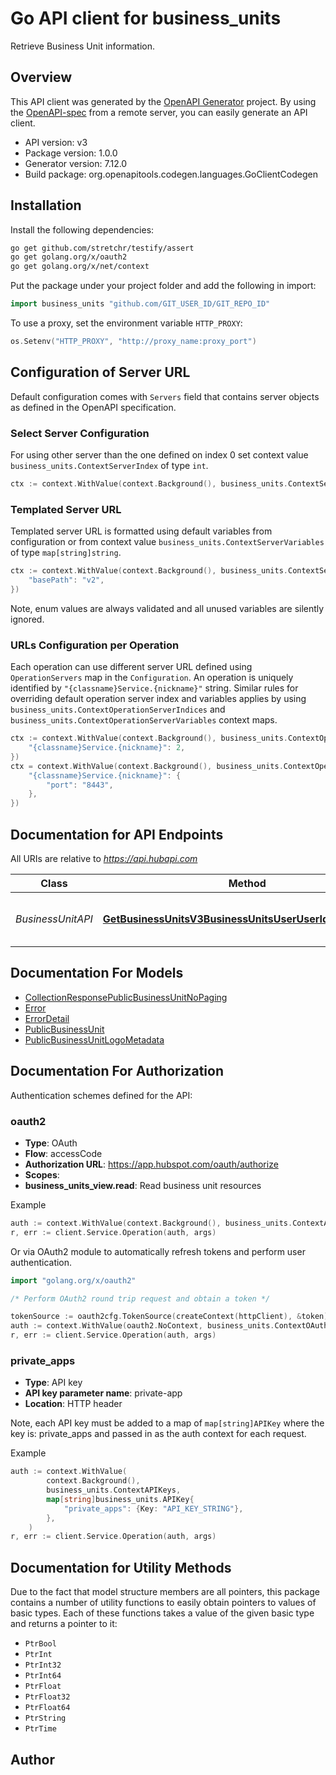 # Go API client for business_units

Retrieve Business Unit information.

## Overview
This API client was generated by the [OpenAPI Generator](https://openapi-generator.tech) project.  By using the [OpenAPI-spec](https://www.openapis.org/) from a remote server, you can easily generate an API client.

- API version: v3
- Package version: 1.0.0
- Generator version: 7.12.0
- Build package: org.openapitools.codegen.languages.GoClientCodegen

## Installation

Install the following dependencies:

```sh
go get github.com/stretchr/testify/assert
go get golang.org/x/oauth2
go get golang.org/x/net/context
```

Put the package under your project folder and add the following in import:

```go
import business_units "github.com/GIT_USER_ID/GIT_REPO_ID"
```

To use a proxy, set the environment variable `HTTP_PROXY`:

```go
os.Setenv("HTTP_PROXY", "http://proxy_name:proxy_port")
```

## Configuration of Server URL

Default configuration comes with `Servers` field that contains server objects as defined in the OpenAPI specification.

### Select Server Configuration

For using other server than the one defined on index 0 set context value `business_units.ContextServerIndex` of type `int`.

```go
ctx := context.WithValue(context.Background(), business_units.ContextServerIndex, 1)
```

### Templated Server URL

Templated server URL is formatted using default variables from configuration or from context value `business_units.ContextServerVariables` of type `map[string]string`.

```go
ctx := context.WithValue(context.Background(), business_units.ContextServerVariables, map[string]string{
	"basePath": "v2",
})
```

Note, enum values are always validated and all unused variables are silently ignored.

### URLs Configuration per Operation

Each operation can use different server URL defined using `OperationServers` map in the `Configuration`.
An operation is uniquely identified by `"{classname}Service.{nickname}"` string.
Similar rules for overriding default operation server index and variables applies by using `business_units.ContextOperationServerIndices` and `business_units.ContextOperationServerVariables` context maps.

```go
ctx := context.WithValue(context.Background(), business_units.ContextOperationServerIndices, map[string]int{
	"{classname}Service.{nickname}": 2,
})
ctx = context.WithValue(context.Background(), business_units.ContextOperationServerVariables, map[string]map[string]string{
	"{classname}Service.{nickname}": {
		"port": "8443",
	},
})
```

## Documentation for API Endpoints

All URIs are relative to *https://api.hubapi.com*

Class | Method | HTTP request | Description
------------ | ------------- | ------------- | -------------
*BusinessUnitAPI* | [**GetBusinessUnitsV3BusinessUnitsUserUserIdGetByUserID**](docs/BusinessUnitAPI.md#getbusinessunitsv3businessunitsuseruseridgetbyuserid) | **Get** /business-units/v3/business-units/user/{userId} | Get Business Units for a user


## Documentation For Models

 - [CollectionResponsePublicBusinessUnitNoPaging](docs/CollectionResponsePublicBusinessUnitNoPaging.md)
 - [Error](docs/Error.md)
 - [ErrorDetail](docs/ErrorDetail.md)
 - [PublicBusinessUnit](docs/PublicBusinessUnit.md)
 - [PublicBusinessUnitLogoMetadata](docs/PublicBusinessUnitLogoMetadata.md)


## Documentation For Authorization


Authentication schemes defined for the API:
### oauth2


- **Type**: OAuth
- **Flow**: accessCode
- **Authorization URL**: https://app.hubspot.com/oauth/authorize
- **Scopes**: 
 - **business_units_view.read**: Read business unit resources

Example

```go
auth := context.WithValue(context.Background(), business_units.ContextAccessToken, "ACCESSTOKENSTRING")
r, err := client.Service.Operation(auth, args)
```

Or via OAuth2 module to automatically refresh tokens and perform user authentication.

```go
import "golang.org/x/oauth2"

/* Perform OAuth2 round trip request and obtain a token */

tokenSource := oauth2cfg.TokenSource(createContext(httpClient), &token)
auth := context.WithValue(oauth2.NoContext, business_units.ContextOAuth2, tokenSource)
r, err := client.Service.Operation(auth, args)
```

### private_apps

- **Type**: API key
- **API key parameter name**: private-app
- **Location**: HTTP header

Note, each API key must be added to a map of `map[string]APIKey` where the key is: private_apps and passed in as the auth context for each request.

Example

```go
auth := context.WithValue(
		context.Background(),
		business_units.ContextAPIKeys,
		map[string]business_units.APIKey{
			"private_apps": {Key: "API_KEY_STRING"},
		},
	)
r, err := client.Service.Operation(auth, args)
```


## Documentation for Utility Methods

Due to the fact that model structure members are all pointers, this package contains
a number of utility functions to easily obtain pointers to values of basic types.
Each of these functions takes a value of the given basic type and returns a pointer to it:

* `PtrBool`
* `PtrInt`
* `PtrInt32`
* `PtrInt64`
* `PtrFloat`
* `PtrFloat32`
* `PtrFloat64`
* `PtrString`
* `PtrTime`

## Author



